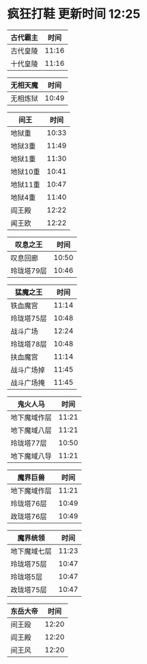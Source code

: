 # 疯狂打鞋 更新时间 12:25

| 古代霸主   | 时间    |
|--------|-------|
| 古代皇陵 | 11:16 |
| 十代皇陵 | 11:16 |

| 无相天魔   | 时间    |
|--------|-------|
| 无相炼狱 | 10:49 |

| 间王   | 时间    |
|--------|-------|
| 地狱重 | 10:33 |
| 地狱3重 | 11:49 |
| 地狱1重 | 11:30 |
| 地狱10重 | 10:41 |
| 地狱11重 | 10:47 |
| 地狱4重 | 11:40 |
| 阎王殿 | 12:22 |
| 闻王欧 | 12:22 |

| 叹息之王   | 时间    |
|--------|-------|
| 叹息回廊 | 10:50 |
| 玲珑塔79层 | 10:46 |

| 猛魔之王   | 时间    |
|--------|-------|
| 铁血魔宫 | 11:14 |
| 玲珑塔75层 | 10:48 |
| 战斗广场 | 12:24 |
| 玲珑塔78层 | 10:48 |
| 扶血魔宫 | 11:14 |
| 战斗广场掉 | 11:45 |
| 战斗广场掩 | 11:45 |

| 鬼火人马   | 时间    |
|--------|-------|
| 地下魔域作层 | 11:21 |
| 地下魔域八层 | 11:21 |
| 玲珑塔77层 | 10:50 |
| 地下魔域八导 | 11:21 |

| 魔界巨兽   | 时间    |
|--------|-------|
| 地下魔域作层 | 11:21 |
| 玲珑塔76层 | 10:49 |
| 政珑塔76层 | 10:49 |

| 魔界统领   | 时间    |
|--------|-------|
| 地下魔域七层 | 11:23 |
| 玲珑塔75层 | 10:47 |
| 玲珑塔5层 | 10:47 |
| 政珑塔75层 | 10:47 |

| 东岳大帝   | 时间    |
|--------|-------|
| 间王殴 | 12:20 |
| 阎王殿 | 12:20 |
| 间王风 | 12:20 |